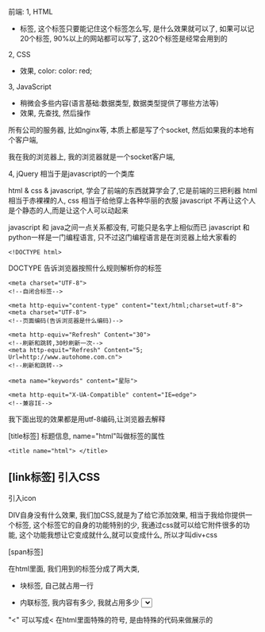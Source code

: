 前端:
1, HTML
- 标签, 这个标签只要能记住这个标签怎么写, 是什么效果就可以了, 如果可以记20个标签, 90%以上的网站都可以写了, 这20个标签是经常会用到的

2, CSS
- 效果, color: 
	color: red;
	
3, JavaScript
- 稍微会多些内容(语言基础:数据类型, 数据类型提供了哪些方法等)
- 效果, 先查找, 然后操作

所有公司的服务器, 比如nginx等, 本质上都是写了个socket, 然后如果我的本地有个客户端, 

我在我的浏览器上, 我的浏览器就是一个socket客户端, 

4, jQuery
相当于是javascript的一个类库

html & css & javascript, 学会了前端的东西就算学会了,它是前端的三把利器
html 相当于赤裸裸的人, 
css 相当于给他穿上各种华丽的衣服
javascript 不再让这个人是个静态的人,而是让这个人可以动起来

javascript 和 java之间一点关系都没有, 可能只是名字上相似而已
javascript 和 python一样是一门编程语言, 只不过这门编程语言是在浏览器上给大家看的

	<!DOCTYPE html>

DOCTYPE 告诉浏览器按照什么规则解析你的标签

	<meta charset="UTF-8">
	<!--自闭合标签-->

	<meta http-equiv="content-type" content="text/html;charset=utf-8">
	<meta charset="UTF-8">
	<!--页面编码(告诉浏览器是什么编码)-->

	<meta http-equiv="Refresh" Content="30">
	<!--刷新和跳转,30秒刷新一次-->
	<meta http-equit="Refresh" Content="5; Url=http://www.autohome.com.cn">
	<!--刷新和跳转-->

	<meta name="keywords" content="星际">

	<meta http-equit="X-UA-Compatible" content="IE=edge">
	<!--兼容IE-->

我下面出现的效果都是用utf-8编码,让浏览器去解释


[title标签]
标题信息, name="html"叫做标签的属性

	<title name="html"> </title>

[link标签]
引入CSS
	<link rel="stylesheet" type="text/css" href="css/common.css">
---	
引入icon
	<linke rel="shorecut icon" href="image/favicon.ico">


DIV自身没有什么效果, 
我们加CSS,就是为了给它添加效果, 相当于我给你提供一个标签, 这个标签它的自身的功能特别的少,
我通过css就可以给它附件很多的功能, 这个功能我想让它变成就什么,就可以变成什么, 所以才叫div+css

[span标签]

在html里面, 我们用到的标签分成了两大类, 
- 块标签, 自己就占用一行
	<div> <hl> <p>
- 内联标签, 我内容有多少, 我就占用多少
	<a> <span> <select>

"<" 可以写成&lt;
在html里面特殊的符号, 是由特殊的代码来做展示的